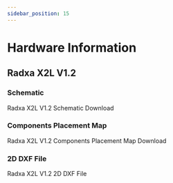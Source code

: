 ```yaml
---
sidebar_position: 15
---
```


# Hardware Information

## Radxa X2L V1.2

### Schematic

Radxa X2L V1.2 Schematic Download

### Components Placement Map

Radxa X2L V1.2 Components Placement Map Download

### 2D DXF File

Radxa X2L V1.2 2D DXF File

